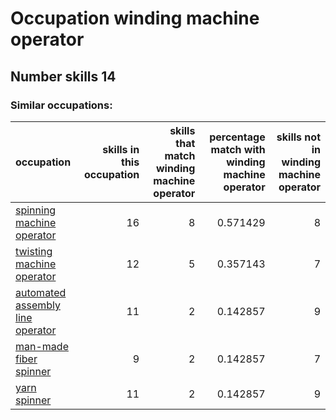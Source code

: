 # Occupation winding machine operator
## Number skills 14
### Similar occupations:
| occupation                                                              |   skills in this occupation |   skills that match winding machine operator |   percentage match with winding machine operator |   skills not in winding machine operator |
|:------------------------------------------------------------------------|----------------------------:|---------------------------------------------:|-------------------------------------------------:|-----------------------------------------:|
| [spinning machine operator](spinning_machine_operator.md)               |                          16 |                                            8 |                                         0.571429 |                                        8 |
| [twisting machine operator](twisting_machine_operator.md)               |                          12 |                                            5 |                                         0.357143 |                                        7 |
| [automated assembly line operator](automated_assembly_line_operator.md) |                          11 |                                            2 |                                         0.142857 |                                        9 |
| [man-made fiber spinner](man-made_fiber_spinner.md)                     |                           9 |                                            2 |                                         0.142857 |                                        7 |
| [yarn spinner](yarn_spinner.md)                                         |                          11 |                                            2 |                                         0.142857 |                                        9 |
